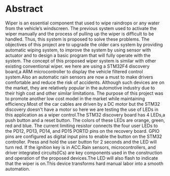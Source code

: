 
# Abstract

Wiper is an essential component that used to wipe raindrops or any water from the vehicle’s windscreen. The previous system
used to activate the wiper manually and the process of pulling up the wiper is difficult to be handled. Thus, this system is
proposed to solve these problems. The objectives of this project are to upgrade the older cars system by providing automatic
wiping system, to improve the system by using sensor with actuator and to design a basic program that will fully operate with
the system. The concept of this proposed wiper system is similar with other existing conventional wiper. we here are using a STM32F4 discovery board,a ARM microcontroller to display the vehicle filtered control system.Also an automatic rain sensors are now a must to make drivers comfortable and reduce the risk of accidents. Although such devices are on the market, they are relatively popular in the automotive industry due to their high cost and other similar limitations. The purpose of this project was to promote another low cost model in the market while maintaining efficiency.Most of the car cables are driven by a DC motor but the STM32 discovery doesn't have a motor so here we are testing the use of LEDs in this application as a wiper control.The STM32 discovery board has 4 LEDs,a push button and a reset button. The colors of these LEDs are orange, green, red and blue. The current limiting resistor connects the four user LEDs to the PD12, PD13, PD14, and PD15 PORTD pins on the recovery board. GPIO pins are configured as digital input pins to enable the button on the STM32 controller. Press and hold the user button for 2 seconds and the LED will turn red. If the ignition key is in ACC.Rain sensors, microcontrollers, and driver integrated circuits(ICs) are key components used in the construction and operation of the proposed devices.The LED will also flash to indicate that the wiper is on.This device transforms hard manual labor into a smooth automation.

